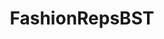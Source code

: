 ---
title: FashionRepsBST
crosslinks:
- RepVouch
- FashionReps
- Repsneakers
- u_imguralbumbot
- DesignerReps
- supremeclothing
- TRADE
- sneakermarket
- RepTime
- frugalmalefashion
- youtubefactsbot
- repvouch
- cssbuy
- chanzhfsneakers
- MaleFashionMarket
- niceyes
- Reppit
- metric_units
- StreetwearSales
- relationship_advice
---